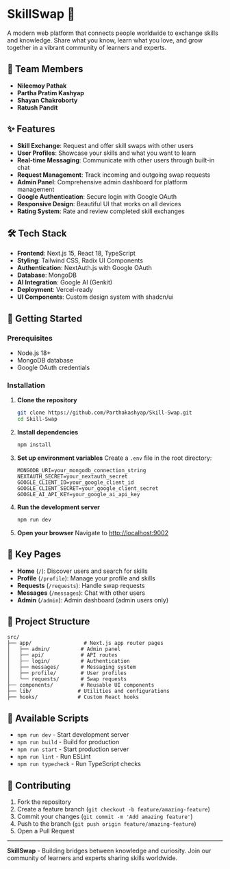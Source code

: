 # SkillSwap 🔄

A modern web platform that connects people worldwide to exchange skills and knowledge. Share what you know, learn what you love, and grow together in a vibrant community of learners and experts.

## 👥 Team Members

- **Nileemoy Pathak**
- **Partha Pratim Kashyap**
- **Shayan Chakroborty**
- **Ratush Pandit**

## ✨ Features

- **Skill Exchange**: Request and offer skill swaps with other users
- **User Profiles**: Showcase your skills and what you want to learn
- **Real-time Messaging**: Communicate with other users through built-in chat
- **Request Management**: Track incoming and outgoing swap requests
- **Admin Panel**: Comprehensive admin dashboard for platform management
- **Google Authentication**: Secure login with Google OAuth
- **Responsive Design**: Beautiful UI that works on all devices
- **Rating System**: Rate and review completed skill exchanges

## 🛠️ Tech Stack

- **Frontend**: Next.js 15, React 18, TypeScript
- **Styling**: Tailwind CSS, Radix UI Components
- **Authentication**: NextAuth.js with Google OAuth
- **Database**: MongoDB
- **AI Integration**: Google AI (Genkit)
- **Deployment**: Vercel-ready
- **UI Components**: Custom design system with shadcn/ui

## 🚀 Getting Started

### Prerequisites

- Node.js 18+ 
- MongoDB database
- Google OAuth credentials

### Installation

1. **Clone the repository**
   ```bash
   git clone https://github.com/Parthakashyap/Skill-Swap.git
   cd Skill-Swap
   ```

2. **Install dependencies**
   ```bash
   npm install
   ```

3. **Set up environment variables**
   Create a `.env` file in the root directory:
   ```env
   MONGODB_URI=your_mongodb_connection_string
   NEXTAUTH_SECRET=your_nextauth_secret
   GOOGLE_CLIENT_ID=your_google_client_id
   GOOGLE_CLIENT_SECRET=your_google_client_secret
   GOOGLE_AI_API_KEY=your_google_ai_api_key
   ```

4. **Run the development server**
   ```bash
   npm run dev
   ```

5. **Open your browser**
   Navigate to [http://localhost:9002](http://localhost:9002)

## 📱 Key Pages

- **Home** (`/`): Discover users and search for skills
- **Profile** (`/profile`): Manage your profile and skills
- **Requests** (`/requests`): Handle swap requests
- **Messages** (`/messages`): Chat with other users
- **Admin** (`/admin`): Admin dashboard (admin users only)


## 🎯 Project Structure

```
src/
├── app/                 # Next.js app router pages
│   ├── admin/          # Admin panel
│   ├── api/            # API routes
│   ├── login/          # Authentication
│   ├── messages/       # Messaging system
│   ├── profile/        # User profiles
│   └── requests/       # Swap requests
├── components/         # Reusable UI components
├── lib/               # Utilities and configurations
├── hooks/             # Custom React hooks

```

## 🔧 Available Scripts

- `npm run dev` - Start development server
- `npm run build` - Build for production
- `npm run start` - Start production server
- `npm run lint` - Run ESLint
- `npm run typecheck` - Run TypeScript checks

## 🌟 Contributing

1. Fork the repository
2. Create a feature branch (`git checkout -b feature/amazing-feature`)
3. Commit your changes (`git commit -m 'Add amazing feature'`)
4. Push to the branch (`git push origin feature/amazing-feature`)
5. Open a Pull Request


---

**SkillSwap** - Building bridges between knowledge and curiosity. Join our community of learners and experts sharing skills worldwide.
